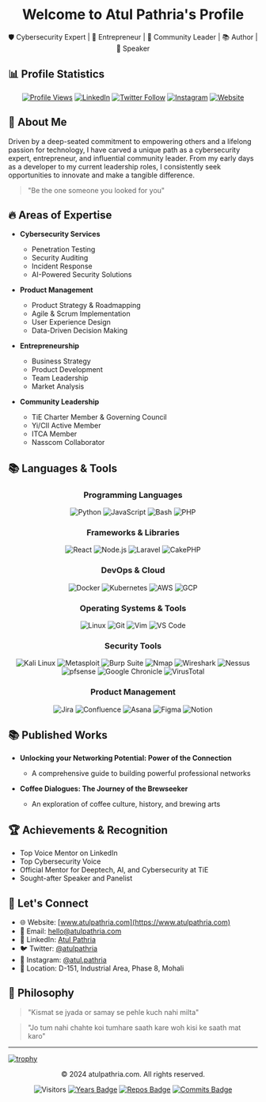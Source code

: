 <div align="center">
  <h1>Welcome to Atul Pathria's Profile</h1>
  <p>🛡️ Cybersecurity Expert | 🎯 Entrepreneur | 👥 Community Leader | 📚 Author | 🎤 Speaker</p>
</div>

## 📊 Profile Statistics

<div align="center">
  
[![Profile Views](https://komarev.com/ghpvc/?username=curiousatul&color=brightgreen)](https://github.com/curiousatul)
[![LinkedIn](https://img.shields.io/badge/LinkedIn-Connect-blue)](https://linkedin.com/in/pathria)
[![Twitter Follow](https://img.shields.io/twitter/follow/atulpathria?style=social)](https://x.com/atulpathria)
[![Instagram](https://img.shields.io/badge/Instagram-Follow-E4405F)](https://instagram.com/atul.pathria)
[![Website](https://img.shields.io/website?url=https%3A%2F%2Fwww.atulpathria.com)](https://www.atulpathria.com)

</div>

## 💫 About Me

Driven by a deep-seated commitment to empowering others and a lifelong passion for technology, I have carved a unique path as a cybersecurity expert, entrepreneur, and influential community leader. From my early days as a developer to my current leadership roles, I consistently seek opportunities to innovate and make a tangible difference.

> "Be the one someone you looked for you"

## 🔥 Areas of Expertise

- **Cybersecurity Services**
  - Penetration Testing
  - Security Auditing
  - Incident Response
  - AI-Powered Security Solutions
  
- **Product Management**
  - Product Strategy & Roadmapping
  - Agile & Scrum Implementation
  - User Experience Design
  - Data-Driven Decision Making
  
- **Entrepreneurship**
  - Business Strategy
  - Product Development
  - Team Leadership
  - Market Analysis
  
- **Community Leadership**
  - TiE Charter Member & Governing Council
  - Yi/CII Active Member
  - ITCA Member
  - Nasscom Collaborator

## 📚️ Languages & Tools

<div align="center">

### Programming Languages
![Python](https://img.shields.io/badge/Python-3776AB?style=for-the-badge&logo=python&logoColor=white)
![JavaScript](https://img.shields.io/badge/JavaScript-F7DF1E?style=for-the-badge&logo=javascript&logoColor=black)
![Bash](https://img.shields.io/badge/Bash-4EAA25?style=for-the-badge&logo=gnu-bash&logoColor=white)
![PHP](https://img.shields.io/badge/PHP-777BB4?style=for-the-badge&logo=php&logoColor=white)

### Frameworks & Libraries
![React](https://img.shields.io/badge/React-20232A?style=for-the-badge&logo=react&logoColor=61DAFB)
![Node.js](https://img.shields.io/badge/Node.js-339933?style=for-the-badge&logo=node.js&logoColor=white)
![Laravel](https://img.shields.io/badge/Laravel-FF2D20?style=for-the-badge&logo=laravel&logoColor=white)
![CakePHP](https://img.shields.io/badge/CakePHP-D33C43?style=for-the-badge&logo=cakephp&logoColor=white)

### DevOps & Cloud
![Docker](https://img.shields.io/badge/Docker-2496ED?style=for-the-badge&logo=docker&logoColor=white)
![Kubernetes](https://img.shields.io/badge/Kubernetes-326CE5?style=for-the-badge&logo=kubernetes&logoColor=white)
![AWS](https://img.shields.io/badge/AWS-232F3E?style=for-the-badge&logo=amazon-aws&logoColor=white)
![GCP](https://img.shields.io/badge/GCP-4285F4?style=for-the-badge&logo=google-cloud&logoColor=white)

### Operating Systems & Tools
![Linux](https://img.shields.io/badge/Linux-FCC624?style=for-the-badge&logo=linux&logoColor=black)
![Git](https://img.shields.io/badge/Git-F05032?style=for-the-badge&logo=git&logoColor=white)
![Vim](https://img.shields.io/badge/Vim-019733?style=for-the-badge&logo=vim&logoColor=white)
![VS Code](https://img.shields.io/badge/VS_Code-007ACC?style=for-the-badge&logo=visual-studio-code&logoColor=white)

### Security Tools
![Kali Linux](https://img.shields.io/badge/Kali_Linux-557C94?style=for-the-badge&logo=kali-linux&logoColor=white)
![Metasploit](https://img.shields.io/badge/Metasploit-2A2A2A?style=for-the-badge&logo=metasploit&logoColor=white)
![Burp Suite](https://img.shields.io/badge/Burp_Suite-FF6633?style=for-the-badge&logo=burp-suite&logoColor=white)
![Nmap](https://img.shields.io/badge/Nmap-4682B4?style=for-the-badge&logo=nmap&logoColor=white)
![Wireshark](https://img.shields.io/badge/Wireshark-1679A7?style=for-the-badge&logo=wireshark&logoColor=white)
![Nessus](https://img.shields.io/badge/Nessus-00A1E0?style=for-the-badge&logo=nessus&logoColor=white)
![pfsense](https://img.shields.io/badge/pfsense-003399?style=for-the-badge&logo=pfsense&logoColor=white)
![Google Chronicle](https://img.shields.io/badge/Google_Chronicle-4285F4?style=for-the-badge&logo=google&logoColor=white)
![VirusTotal](https://img.shields.io/badge/VirusTotal-3949AB?style=for-the-badge&logo=virustotal&logoColor=white)

### Product Management
![Jira](https://img.shields.io/badge/Jira-0052CC?style=for-the-badge&logo=jira&logoColor=white)
![Confluence](https://img.shields.io/badge/Confluence-172B4D?style=for-the-badge&logo=confluence&logoColor=white)
![Asana](https://img.shields.io/badge/Asana-273347?style=for-the-badge&logo=asana&logoColor=white)
![Figma](https://img.shields.io/badge/Figma-F24E1E?style=for-the-badge&logo=figma&logoColor=white)
![Notion](https://img.shields.io/badge/Notion-000000?style=for-the-badge&logo=notion&logoColor=white)

</div>

## 📚 Published Works

- **Unlocking your Networking Potential: Power of the Connection**
  - A comprehensive guide to building powerful professional networks
  
- **Coffee Dialogues: The Journey of the Brewseeker**
  - An exploration of coffee culture, history, and brewing arts

## 🏆 Achievements & Recognition

- Top Voice Mentor on LinkedIn
- Top Cybersecurity Voice
- Official Mentor for Deeptech, AI, and Cybersecurity at TiE
- Sought-after Speaker and Panelist

## 🤝 Let's Connect

- 🌐 Website: [www.atulpathria.com](https://www.atulpathria.com)
- 📧 Email: hello@atulpathria.com
- 💼 LinkedIn: [Atul Pathria](https://linkedin.com/in/pathria)
- 🐦 Twitter: [@atulpathria](https://x.com/atulpathria)
- 📸 Instagram: [@atul.pathria](https://instagram.com/atul.pathria)
- 📍 Location: D-151, Industrial Area, Phase 8, Mohali

## 💭 Philosophy

> "Kismat se jyada or samay se pehle kuch nahi milta"

> "Jo tum nahi chahte koi tumhare saath kare woh kisi ke saath mat karo"

---

[![trophy](https://github-profile-trophy.vercel.app/?username=curiousatul&theme=radical&row=1)](https://github.com/curiousatul)

<div align="center">
  <p>© 2024 atulpathria.com. All rights reserved.</p>
</div>

<div align="center">


![Visitors](https://komarev.com/ghpvc/?username=curiousatul&color=brightgreen&style=flat-square)
[![Years Badge](https://badges.pufler.dev/years/curiousatul)](https://badges.pufler.dev)
[![Repos Badge](https://badges.pufler.dev/repos/curiousatul)](https://badges.pufler.dev)
[![Commits Badge](https://badges.pufler.dev/commits/monthly/curiousatul)](https://badges.pufler.dev)

</div>
